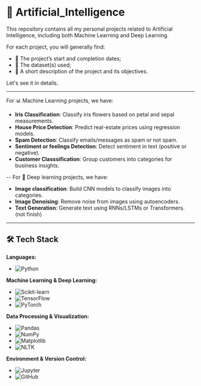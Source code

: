# 🧠 Artificial_Intelligence

This repository contains all my personal projects related to Artificial Intelligence, including both Machine Learning and Deep Learning.

For each project, you will generally find:
  - 📅 The project’s start and completion dates;
  - 📂 The dataset(s) used;
  - 📝 A short description of the project and its objectives.

Let's see it in details.

---
For 📊 Machine Learning projects, we have:
  - **Iris Classification**: Classify iris flowers based on petal and sepal measurements.
  - **House Price Detection**: Predict real-estate prices using regression models.
  - **Spam Detection**: Classify emails/messages as spam or not spam.
  - **Sentiment or feelings Detection**: Detect sentiment in text (positive or negative).
  - **Customer Classsification**: Group customers into categories for business insights.

--
For 🤖 Deep learning projects, we have:
  - **Image classification**: Build CNN models to classify images into categories.
  - **Image Denoising**: Remove noise from images using autoencoders.
  - **Text Generation**: Generate text using RNNs/LSTMs or Transformers. (not finish)

---
## 🛠️ Tech Stack  

**Languages:**  
- ![Python](https://img.shields.io/badge/Python-3776AB?style=for-the-badge&logo=python&logoColor=white)

**Machine Learning & Deep Learning:**  
- ![Scikit-learn](https://img.shields.io/badge/Scikit--Learn-F7931E?style=for-the-badge&logo=scikitlearn&logoColor=white)
- ![TensorFlow](https://img.shields.io/badge/TensorFlow-FF6F00?style=for-the-badge&logo=tensorflow&logoColor=white) 
- ![PyTorch](https://img.shields.io/badge/PyTorch-EE4C2C?style=for-the-badge&logo=pytorch&logoColor=white)

**Data Processing & Visualization:**  
- ![Pandas](https://img.shields.io/badge/Pandas-150458?style=for-the-badge&logo=pandas&logoColor=white)
- ![NumPy](https://img.shields.io/badge/NumPy-013243?style=for-the-badge&logo=numpy&logoColor=white)
- ![Matplotlib](https://img.shields.io/badge/Matplotlib-ffffff?style=for-the-badge&logo=plotly&logoColor=blue) 
- ![NLTK](https://img.shields.io/badge/NLTK-FF6600?style=for-the-badge&logo=nltk&logoColor=white)
  
**Environment & Version Control:**  
- ![Jupyter](https://img.shields.io/badge/Jupyter-F37626?style=for-the-badge&logo=jupyter&logoColor=white) 
- ![GitHub](https://img.shields.io/badge/GitHub-181717?style=for-the-badge&logo=github&logoColor=white)









